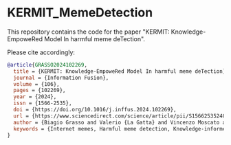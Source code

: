 # KERMIT_MemeDetection

This repository contains the code for the paper "KERMIT: Knowledge-EmpoweRed Model In harmful meme deTection". 

Please cite accordingly:

```bibtex
@article{GRASSO2024102269,
  title = {KERMIT: Knowledge-EmpoweRed Model In harmful meme deTection},
  journal = {Information Fusion},
  volume = {106},
  pages = {102269},
  year = {2024},
  issn = {1566-2535},
  doi = {https://doi.org/10.1016/j.inffus.2024.102269},
  url = {https://www.sciencedirect.com/science/article/pii/S1566253524000472},
  author = {Biagio Grasso and Valerio {La Gatta} and Vincenzo Moscato and Giancarlo Sperlì},
  keywords = {Internet memes, Harmful meme detection, Knowledge-informed decision-making, Multimodal disinformation mining}
}
```
